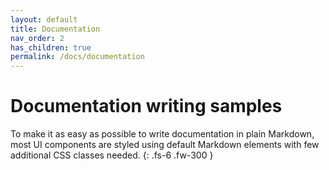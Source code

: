 ```yaml
---
layout: default
title: Documentation
nav_order: 2
has_children: true
permalink: /docs/documentation
---
```


# Documentation writing samples

To make it as easy as possible to write documentation in plain Markdown, most UI components are styled using default Markdown elements with few additional CSS classes needed.
{: .fs-6 .fw-300 }
